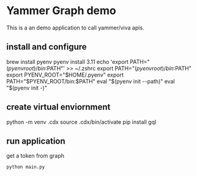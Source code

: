 # Yammer Graph demo
This is a an demo application to call yammer/viva apis. 

## install and configure
brew install pyenv
pyenv install 3.11
echo 'export PATH="$(pyenv root)/bin:$PATH"' >> ~/.zshrc
export PATH="$(pyenv root)/bin:$PATH"
export PYENV_ROOT="$HOME/.pyenv"
export PATH="$PYENV_ROOT/bin:$PATH"
eval "$(pyenv init --path)"
eval "$(pyenv init -)"

## create virtual enviornment
python -m venv .cdx
source .cdx/bin/activate
pip install gql


 
## run application
get a token from graph

```bash
python main.py
```
